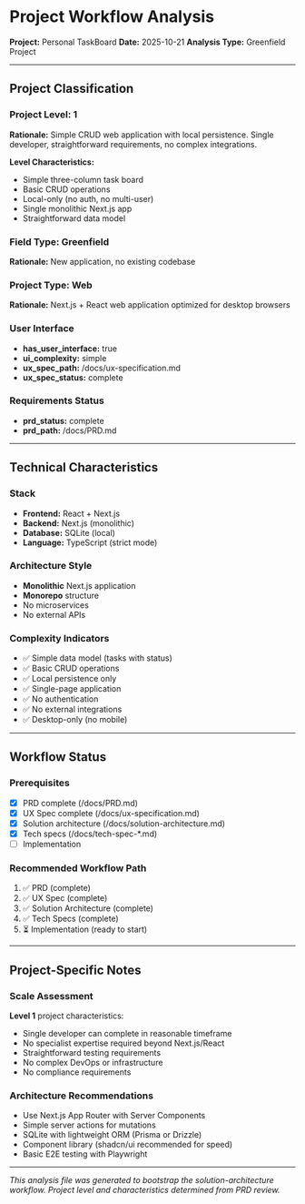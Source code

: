 # Project Workflow Analysis

**Project:** Personal TaskBoard
**Date:** 2025-10-21
**Analysis Type:** Greenfield Project

---

## Project Classification

### Project Level: 1
**Rationale:** Simple CRUD web application with local persistence. Single developer, straightforward requirements, no complex integrations.

**Level Characteristics:**
- Simple three-column task board
- Basic CRUD operations
- Local-only (no auth, no multi-user)
- Single monolithic Next.js app
- Straightforward data model

### Field Type: Greenfield
**Rationale:** New application, no existing codebase

### Project Type: Web
**Rationale:** Next.js + React web application optimized for desktop browsers

### User Interface
- **has_user_interface:** true
- **ui_complexity:** simple
- **ux_spec_path:** /docs/ux-specification.md
- **ux_spec_status:** complete

### Requirements Status
- **prd_status:** complete
- **prd_path:** /docs/PRD.md

---

## Technical Characteristics

### Stack
- **Frontend:** React + Next.js
- **Backend:** Next.js (monolithic)
- **Database:** SQLite (local)
- **Language:** TypeScript (strict mode)

### Architecture Style
- **Monolithic** Next.js application
- **Monorepo** structure
- No microservices
- No external APIs

### Complexity Indicators
- ✅ Simple data model (tasks with status)
- ✅ Basic CRUD operations
- ✅ Local persistence only
- ✅ Single-page application
- ✅ No authentication
- ✅ No external integrations
- ✅ Desktop-only (no mobile)

---

## Workflow Status

### Prerequisites
- [x] PRD complete (/docs/PRD.md)
- [x] UX Spec complete (/docs/ux-specification.md)
- [x] Solution architecture (/docs/solution-architecture.md)
- [x] Tech specs (/docs/tech-spec-*.md)
- [ ] Implementation

### Recommended Workflow Path
1. ✅ PRD (complete)
2. ✅ UX Spec (complete)
3. ✅ Solution Architecture (complete)
4. ✅ Tech Specs (complete)
5. ⏳ Implementation (ready to start)

---

## Project-Specific Notes

### Scale Assessment
**Level 1** project characteristics:
- Single developer can complete in reasonable timeframe
- No specialist expertise required beyond Next.js/React
- Straightforward testing requirements
- No complex DevOps or infrastructure
- No compliance requirements

### Architecture Recommendations
- Use Next.js App Router with Server Components
- Simple server actions for mutations
- SQLite with lightweight ORM (Prisma or Drizzle)
- Component library (shadcn/ui recommended for speed)
- Basic E2E testing with Playwright

---

_This analysis file was generated to bootstrap the solution-architecture workflow._
_Project level and characteristics determined from PRD review._
